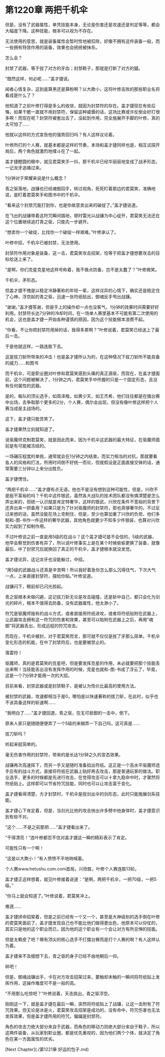 # 第1220章 两把千机伞

但是，没有了武器属性，单凭技能本身，无论是伤害还是攻速还是判定等等，都会大幅度下降。这种技能，根本可以视为不存在。

无法使用的意思，就是装备属性会暂时性地被扣除，好像不拥有这件装备一般，而一些拥有特效作用的装备，效果也会统统被抹杀。

怎么会？

封禁了武器，等于拔了对方的牙齿；封禁鞋子，那就是打断了对方的腿。

“既然这样，何必呢……”盖才捷说。

闻者心情复杂，这到底算黑还是算粉啊？以大欺小，这将叶修击败的那些职业名将看成是什么了？

他知道了之前叶修打得是多么的收敛，就因为封禁符的存在。盖才捷现在有些后悔，如果干脆一直就不用封禁符，保留这种威慑的话，这场比赛或许反倒会好打很多啊！而现在呢？封禁符被套出去了，没起到作用，完全施展开手脚的叶修，真的太可怕了……

他就以这样的方式宣告他的强势回归吗？有人这样议论着。

叶修所打的个人赛，就基本都是这样的节奏，本场和盖才捷同样也是，相互试探开局后，两个角色就激烈地缠斗在了一起。

盖才捷瞪圆的眼中，就见君莫笑手一抖，那千机伞已经华丽丽地变成了战矛形态，一记龙牙追捅过来。

1分钟对于荣耀来说是什么概念？

青之驱落地，战镰也已经魂御回手，转过视角，死死盯着那边的君莫笑，准确地说，是盯着君莫笑手和图书中的千机伞。

“看来这个封禁咒能打到你，也是你故意卖出来的破绽了。”盖才捷说道。

在飞出的战镰带着这符咒瞬间插地，顿时雷光以战镰为中心绽开，君莫笑无法还在这个位置继续追打青之驱，只能先一步避开。

“想卖你一个破绽，比找你一个破绽一样艰难。”叶修承认了。

叶修中招，千机伞已被封禁，无法使用。

封禁符作用对象是装备，这一击，君莫笑攻击招架，恰等于把盖才捷想要攻击的目标给送上来了。

“是啊，你们克星克星地这样号称着，我不做点防备，岂不是太蠢了？”叶修微笑。

千机伞，矛形态。

但盖才捷不愧是以稳定冷静著称的年轻一辈，这样诧异的心情下，确实还是稳定住了心神，浮空起的青之驱，迅速一张符纸贴出，御魂反手甩出战镰。

“谢谢。”盖才捷答谢，但是手上的操作却一点也没客气，1分钟的效果时间需要好好利用。封禁符长达7分钟的冷却时间，在一场单人赛里基本不可能有第二次使用的机会，这也是盖才捷一开始各种谨慎的原因，因为这个技能根本浪费不起。

“你看，不让你把封禁符用掉的话，我得多累啊？”叶修说着，君莫笑已经送上了最后一击。

于是他就这样，一路连胜下去。

这是拔刀斩所带来的冲击！也是盖才捷所认为的，在这种情况下拔刀斩所不能具备的威力……和图书

而千机伞，可是职业圈对叶修和君莫笑感到头痛的真正源泉，而现在，在盖才捷面前，这个问题被解决了，1分钟之内，君莫笑手中所握的只是一个固定形态，且没有任何属性的武器。

是的，每队的顶尖选手，如周泽楷，如黄少天，如王杰希，他们往往都是在擂台赛中出场，去争取那个更多的2分，个人赛，偶尔会出现，但没有像叶修这样把个人赛当成是主战场的。

这下，盖才捷只能苦笑了。

盖才捷果然立刻就知道了。

说驱魔师克制君莫笑，就是因此而来，因为千机伞这武器的最大特征，在驱魔师面前是有可能被冻结的。

一场碾压程度的单挑，通常就会在1分钟之内结束。而实力相当的对抗，那就要看各人的风格和打法，所用时间倒不好统一而论，但就假设是正面直接交锋的话，通常需要三分钟以上来分出胜负。

盖才捷愣住。

“两把千机伞……”盖才捷有点无语。他也不是没有想到这种可能性，但是，兴欣不是挺不富裕的吗？千机伞这件银武，虽然各大战队的技术团队都没有搞清楚是怎么弄出来的，但统一认识就是肯定特奢华，这样的银武，兴欣在条件不宽裕的背景下还弄出来一把备用？如果只是为了针对驱魔师的封禁符，那也真够奢华的。不过反过来想的话，虽然没能在场上克制住，但是，至少也算加重了兴欣的负担，他们多制和-图-书作一件这样的奢华武器，其他角色就要少不知多少件银装，也算对兴欣实力起到了抑制作用。

不过叶修说之前一直是用5级的在战斗？这个盖才捷可是不会信的，5级的武器，他早会察觉到伤害有异了，所以说叶修事实上是在某个时候偷偷更换了装备，就像最后，中了封禁咒后就换回了真正的千机伞，盖才捷根本就没发觉。

盖才捷诧异，这记龙牙也没能躲过，中招。

“用5级的武器战斗还真是辛苦啊！所以我好着急你怎么那么沉得住气，下次大气一点，上来直接封禁符，摆给你贴。”叶修说道。

战镰闪下，眼前却已闪光掠起。

青之驱根本未做闪避，这记拔刀斩无论是攻击碰撞，还是斩中自己，都只会化为剑光的碎片，根本不值得去防备，没有武器属性，他太渺小了。

符咒是驱魔师独有的战斗方式，或者直接用符纸进攻，或者将符纸贴附在武器上，让武器攻击拥有这一符咒的伤害和效果，甚至可以贴附在武器上之后，再用“魂御”将武器丢出，形成远程的符咒攻击。

而现在，千机伞被封，对于君莫笑而言，那可就不仅仅是拔了牙那么简单。千机伞变化形态的机能，在中了封禁符后，也是要被禁止的。

落雷符！

驱魔师，真的是君莫笑的克星吧，但是要发挥克星的作用，未必就要把那个技能丢出来啊！当技能丢出没有发挥作用的时候，克星也就和-图-书成了浮云了，毕竟，这是一个7分钟才能用一次的大招。

目前来看，封禁武器或是封禁鞋子，是被认为性价比最高的使用方法。

被封禁的武器，攻速都相当于是0，哪怕是以快速著称的拔刀斩，在此时，似乎也不该具备这样的斩速啊……

“我明白了……”盖才捷回道，青之驱，在无可抵御的一击中，倒下。

原来人家只是随随便便弄了一个5级的来糊弄一下自己吗，这可真是……

拔刀斩吗？

听起来挺简单的。

毫无伤害作用的封禁符，带来的是长达1分钟之久的变态效果。

战镰再次高速挥下，而另一手又是随时准备掐出符纸。这正是一个高水平驱魔师选手应有的战斗方式，直接将符纸在武器上贴好再去攻击，那是普通玩家的做法。职业选手，更多的时候都是先进行攻击，在觉得攻击可以十拿九稳命中时，才骤然将符纸贴上。这样即可以节省符咒技能，同时也可以让攻击富于变化。

盖才捷看得清楚，方才封禁时，千机伞是拔剑出伞的剑形态，此时只能施展剑系技能。

盖才捷心下肯定着，但是，当剑光比他的攻击快出许多劈中他身体时，盖才捷意识到有些不对。

“这个……不是之前那把……”盖才捷看出来了。

“干得漂亮！”连叶修都忍不住对盖才捷这一瞬的精彩表示了肯定。

可能性只有一个啊！

“这是以大欺小！”有人愤愤不平地呐喊着。

个人赛www.hetushu.com.com首局，兴欣胜，叶修个人赛连胜13轮。

盖才捷正这样想着，就见叶修接着说道：“是啊，两把千机伞，一把70级，一把5级。”

“你马上就会知道了。”叶修说着，君莫笑冲上。

难道……

盖才捷拼命招架着，但是之前已经有一个又一个，甚至是大神级别的选手倒在叶修的君莫笑面前了，盖才捷发现自己也不能比他们做得更出色，他原本可以仰仗的，其实只是他的这个职业而已，因为他的这个职业有一个会让对方有所忌惮的技能。

但是太赖皮了吧？哪有顶尖的核心选手不打擂台赛而是打个人赛的啊？有人这样认为着。

盖才捷来不及细想下去，青之驱的身子已经不由地朝后一仰。

碎吧！

但是，御魂战镰出手，卡在对方攻击招架过来，要触却未触的一瞬间将符纸贴上发挥作用，这操作难度可不是一般的高。

“不用那么吃惊吧？”叶修说着，天击挑出，青之驱浮空。

刚刚这一下，就是盖才捷在最后一瞬，突然将符纸贴上了战镰，让这一击附有了符咒效果。但无论是冰是火，君莫笑攻击招架是成功的，没有命中，符咒伤害也无法发挥效果，但是盖才捷所用的符咒，偏偏是封禁符。

角色的攻击力绝大部分来自于武器，而角色的移动力则绝大部分来自于鞋子，所以这两件装备，从玩家到职业圈，都是优先重视的，因为他们两个个体，就决定了角色在某一方面属性的优劣。



[Next Chapter](./第1221章 好运的包子.md)